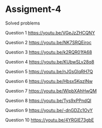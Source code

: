 # Assigment-4
Solved problems

Question 1 
https://youtu.be/VGeJzZHCQNY


Question 2
https://youtu.be/NK7SRQEiroc


Question 3
https://youtu.be/k2RQR01fA68

Question 4
https://youtu.be/KUbwSLv28q8


Question 5
https://youtu.be/nJGsGlqRH7Q

Question 6
https://youtu.be/Hbsx5KqzINw


Question 7
https://youtu.be/WIpbXAhHwQM

Question 8
https://youtu.be/Tys9xPPndQI


Question 9
https://youtu.be/-dnGDZc1OyY

Question 10
https://youtu.be/4YRGlE73gbE



